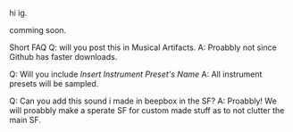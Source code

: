 hi ig.

comming soon.

Short FAQ
Q: will you post this in Musical Artifacts.
A: Proabbly not since Github has faster downloads.

Q: Will you include *Insert Instrument Preset's Name*
A: All instrument presets will be sampled.

Q: Can you add this sound i made in beepbox in the SF?
A: Proabbly! We will proabbly make a sperate SF for custom made stuff as to not clutter the main SF.
